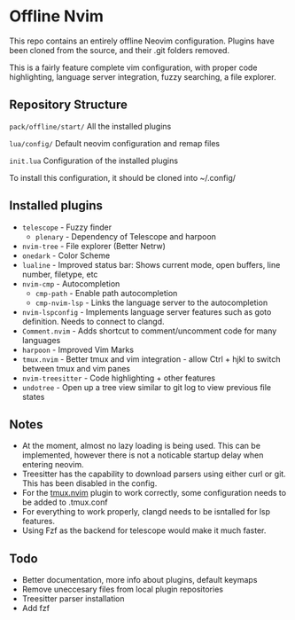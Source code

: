 # Offline Nvim
This repo contains an entirely offline Neovim configuration. Plugins have been cloned from the source, and their .git folders removed.

This is a fairly feature complete vim configuration, with proper code highlighting, language server integration, fuzzy searching, a file explorer.

## Repository Structure 
`pack/offline/start/` All the installed plugins

`lua/config/` Default neovim configuration and remap files

`init.lua` Configuration of the installed plugins

To install this configuration, it should be cloned into ~/.config/

## Installed plugins

- `telescope` - Fuzzy finder 
    - `plenary` - Dependency of Telescope and harpoon
- `nvim-tree` - File explorer (Better Netrw)
- `onedark` - Color Scheme
- `lualine` - Improved status bar: Shows current mode, open buffers, line number, filetype, etc
- `nvim-cmp` - Autocompletion
  - `cmp-path` - Enable path autocompletion
  - `cmp-nvim-lsp` - Links the language server to the autocompletion
- `nvim-lspconfig` - Implements language server features such as goto definition. Needs to connect to clangd.
- `Comment.nvim` - Adds shortcut to comment/uncomment code for many languages
- `harpoon` - Improved Vim Marks 
- `tmux.nvim` - Better tmux and vim integration - allow Ctrl + hjkl to switch between tmux and vim panes
- `nvim-treesitter` - Code highlighting + other features
- `undotree` - Open up a tree view similar to git log to view previous file states

## Notes
- At the moment, almost no lazy loading is being used. This can be implemented, however there is not a noticable startup delay when entering neovim.
- Treesitter has the capability to download parsers using either curl or git. This has been disabled in the config.
- For the [tmux.nvim](https://github.com/aserowy/tmux.nvim) plugin to work correctly, some configuration needs to be added to .tmux.conf
- For everything to work properly, clangd needs to be isntalled for lsp features.
- Using Fzf as the backend for telescope would make it much faster.

## Todo
- Better documentation, more info about plugins, default keymaps 
- Remove uneccesary files from local plugin repositories
- Treesitter parser installation
- Add fzf
